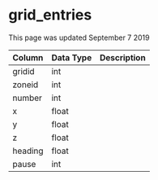 # grid\_entries

This page was updated September 7 2019

| Column | Data Type | Description |
| :--- | :--- | :--- |
| gridid | int |  |
| zoneid | int |  |
| number | int |  |
| x | float |  |
| y | float |  |
| z | float |  |
| heading | float |  |
| pause | int |  |

